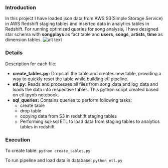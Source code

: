 ### Introduction
In this project I have loaded json data from AWS S3(Simple Storage Service) in AWS Redshift staging tables and inserted data in analytics tables in Redshift. For running optimized queries for song analysis, I have designed star schema with **songplays** as fact table and **users**, **songs**, **artists**, **time** as dimension tables.
![alt text](https://udacity-reviews-uploads.s3.us-west-2.amazonaws.com/_attachments/38715/1584369284/Song_ERD.png)

### Details

Description for each file:

* **create_tables.py:** Drops all the table and creates new table, providing a way to quickly reset the table while building etl pipeline.
* **etl.py:** Reads and processes all files from song_data and log_data and loads the data into respective tables. This python script created based on etl.ipynb notebook.
* **sql_queries:** Contains queries to perform following tasks: 
    * create table 
    * drop table 
    * copying data from S3 in redshift staging tables 
    * Performing sql-sql ETL to load data from staging tables to analytics tables in redshift

### Execution

To create table: `python create_tables.py`

To run pipeline and load data in database: `python etl.py`






